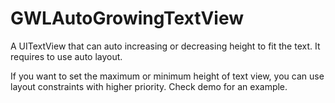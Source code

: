 # GWLAutoGrowingTextView

A UITextView that can auto increasing or decreasing height to fit the text. It requires to use auto layout.

If you want to set the maximum or minimum height of text view, you can use layout constraints with higher priority. Check demo for an example.
